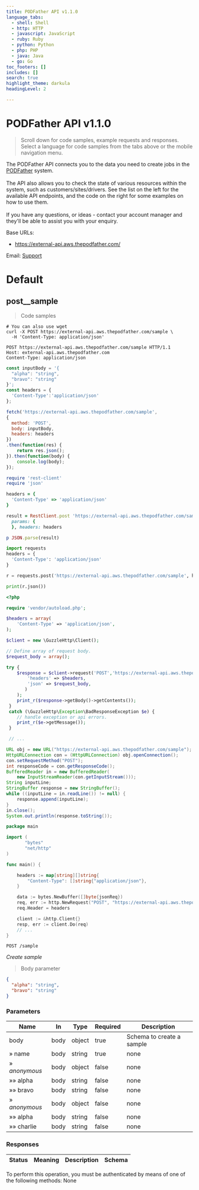 ```yaml
---
title: PODFather API v1.1.0
language_tabs:
  - shell: Shell
  - http: HTTP
  - javascript: JavaScript
  - ruby: Ruby
  - python: Python
  - php: PHP
  - java: Java
  - go: Go
toc_footers: []
includes: []
search: true
highlight_theme: darkula
headingLevel: 2

---
```


<!-- Generator: Widdershins v4.0.1 -->

<h1 id="podfather-api">PODFather API v1.1.0</h1>

> Scroll down for code samples, example requests and responses. Select a language for code samples from the tabs above or the mobile navigation menu.

The PODFather API connects you to the data you need to create jobs in the [PODFather](https://thepodfather.com) system.<br><br>The API also allows you to check the state of various resources within the system, such as customers/sites/drivers. See the list on the left for the available API endpoints, and the code on the right for some examples on how to use them.<br><br>If you have any questions, or ideas - contact your account manager and they'll be able to assist you with your enquiry.

Base URLs:

* <a href="https://external-api.aws.thepodfather.com/">https://external-api.aws.thepodfather.com/</a>

Email: <a href="mailto:helpdesk@podfather.com">Support</a> 

<h1 id="podfather-api-default">Default</h1>

## post__sample

> Code samples

```shell
# You can also use wget
curl -X POST https://external-api.aws.thepodfather.com/sample \
  -H 'Content-Type: application/json'

```

```http
POST https://external-api.aws.thepodfather.com/sample HTTP/1.1
Host: external-api.aws.thepodfather.com
Content-Type: application/json

```

```javascript
const inputBody = '{
  "alpha": "string",
  "bravo": "string"
}';
const headers = {
  'Content-Type':'application/json'
};

fetch('https://external-api.aws.thepodfather.com/sample',
{
  method: 'POST',
  body: inputBody,
  headers: headers
})
.then(function(res) {
    return res.json();
}).then(function(body) {
    console.log(body);
});

```

```ruby
require 'rest-client'
require 'json'

headers = {
  'Content-Type' => 'application/json'
}

result = RestClient.post 'https://external-api.aws.thepodfather.com/sample',
  params: {
  }, headers: headers

p JSON.parse(result)

```

```python
import requests
headers = {
  'Content-Type': 'application/json'
}

r = requests.post('https://external-api.aws.thepodfather.com/sample', headers = headers)

print(r.json())

```

```php
<?php

require 'vendor/autoload.php';

$headers = array(
    'Content-Type' => 'application/json',
);

$client = new \GuzzleHttp\Client();

// Define array of request body.
$request_body = array();

try {
    $response = $client->request('POST','https://external-api.aws.thepodfather.com/sample', array(
        'headers' => $headers,
        'json' => $request_body,
       )
    );
    print_r($response->getBody()->getContents());
 }
 catch (\GuzzleHttp\Exception\BadResponseException $e) {
    // handle exception or api errors.
    print_r($e->getMessage());
 }

 // ...

```

```java
URL obj = new URL("https://external-api.aws.thepodfather.com/sample");
HttpURLConnection con = (HttpURLConnection) obj.openConnection();
con.setRequestMethod("POST");
int responseCode = con.getResponseCode();
BufferedReader in = new BufferedReader(
    new InputStreamReader(con.getInputStream()));
String inputLine;
StringBuffer response = new StringBuffer();
while ((inputLine = in.readLine()) != null) {
    response.append(inputLine);
}
in.close();
System.out.println(response.toString());

```

```go
package main

import (
       "bytes"
       "net/http"
)

func main() {

    headers := map[string][]string{
        "Content-Type": []string{"application/json"},
    }

    data := bytes.NewBuffer([]byte{jsonReq})
    req, err := http.NewRequest("POST", "https://external-api.aws.thepodfather.com/sample", data)
    req.Header = headers

    client := &http.Client{}
    resp, err := client.Do(req)
    // ...
}

```

`POST /sample`

*Create sample*

> Body parameter

```json
{
  "alpha": "string",
  "bravo": "string"
}
```

<h3 id="post__sample-parameters">Parameters</h3>

|Name|In|Type|Required|Description|
|---|---|---|---|---|
|body|body|object|true|Schema to create a sample|
|» name|body|string|true|none|
|» *anonymous*|body|object|false|none|
|»» alpha|body|string|false|none|
|»» bravo|body|string|false|none|
|» *anonymous*|body|object|false|none|
|»» alpha|body|string|false|none|
|»» charlie|body|string|false|none|

<h3 id="post__sample-responses">Responses</h3>

|Status|Meaning|Description|Schema|
|---|---|---|---|

<aside class="warning">
To perform this operation, you must be authenticated by means of one of the following methods:
None
</aside>

